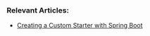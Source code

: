 ### Relevant Articles: 
- [Creating a Custom Starter with Spring Boot](http://www.baeldung.com/spring-boot-custom-starter)
